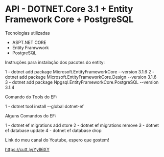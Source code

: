 # API - DOTNET.Core 3.1 + Entity Framework Core + PostgreSQL

Tecnologias utilizadas

* ASPT.NET CORE
* Entity Framwwork
* PostgreSQL

Instruções para instalação dos pacotes do entity:

1 - dotnet add package Microsoft.EntityFrameworkCore --version 3.1.6
2 - dotnet add package Microsoft.EntityFrameworkCore.Design --version 3.1.6
3 - dotnet add package Npgsql.EntityFrameworkCore.PostgreSQL --version 3.1.4

Comando do Tools do EF:

1 - dotnet tool install --global dotnet-ef

Alguns Comandos do EF:

1 - dotnet ef migrations add store
2 - dotnet ef migrations remove
3 - dotnet ef database update
4 - dotnet ef database drop

Link do meu canal do Youtube, espero que gostem! 

https://cutt.ly/YyIl6XY
